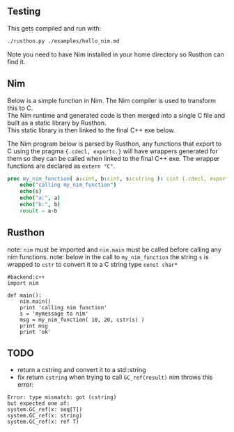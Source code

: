 Testing
-------
This gets compiled and run with:
```bash
./rusthon.py ./examples/hello_nim.md
```
Note you need to have Nim installed in your home directory so Rusthon can find it.

Nim
--------------
Below is a simple function in Nim.  The Nim compiler is used to transform this to C.  
The Nim runtime and generated code is then merged into a single C file and built as a static library by Rusthon.  
This static library is then linked to the final C++ exe below.

The Nim program below is parsed by Rusthon, any functions that export to C using the pragma `{.cdecl, exportc.}`
will have wrappers generated for them so they can be called when linked to the final C++ exe.
The wrapper functions are declared as `extern "C"`.


```nim
proc my_nim_function( a:cint, b:cint, s:cstring ): cint {.cdecl, exportc.} =
	echo("calling my_nim_function")
	echo(s)
	echo("a:", a)
	echo("b:", b)
	result = a+b

```


Rusthon
---------------------------
note: `nim` must be imported and `nim.main` must be called before calling any nim functions.
note: below in the call to `my_nim_function` the string `s` is wrapped to `cstr` to convert it to a C string type `const char*`

```rusthon
#backend:c++
import nim

def main():
	nim.main()
	print 'calling nim function'
	s = 'mymessage to nim'
	msg = my_nim_function( 10, 20, cstr(s) )
	print msg
	print 'ok'

```




TODO
-----
* return a cstring and convert it to a std::string
* fix return `cstring` when trying to call `GC_ref(result)` nim throws this error: 
```
Error: type mismatch: got (cstring)
but expected one of: 
system.GC_ref(x: seq[T])
system.GC_ref(x: string)
system.GC_ref(x: ref T)
```

